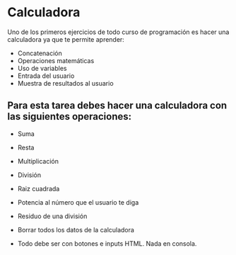 # Calculadora
Uno de los primeros ejercicios de todo curso de programación es hacer una calculadora ya que te permite aprender:

- Concatenación
- Operaciones matemáticas
- Uso de variables
- Entrada del usuario
- Muestra de resultados al usuario
## Para esta tarea debes hacer una calculadora con las siguientes operaciones:

- Suma

- Resta

- Multiplicación

- División

- Raiz cuadrada

- Potencia al número que el usuario te diga

- Residuo de una división

- Borrar todos los datos de la calculadora

- Todo debe ser con botones e inputs HTML. Nada en consola.
